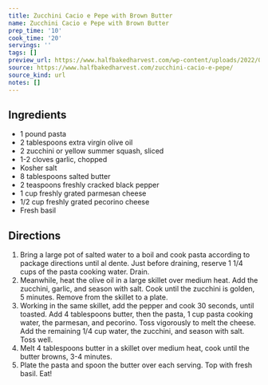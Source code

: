 ```yaml
---
title: Zucchini Cacio e Pepe with Brown Butter
name: Zucchini Cacio e Pepe with Brown Butter
prep_time: '10'
cook_time: '20'
servings: ''
tags: []
preview_url: https://www.halfbakedharvest.com/wp-content/uploads/2022/06/Zucchini-Cacio-e-Pepe-with-Brown-Butter-7.jpg
source: https://www.halfbakedharvest.com/zucchini-cacio-e-pepe/
source_kind: url
notes: []
---
```


## Ingredients
- 1 pound pasta
- 2 tablespoons extra virgin olive oil
- 2  zucchini or yellow summer squash, sliced
- 1-2 cloves garlic, chopped
- Kosher salt
- 8 tablespoons salted butter
- 2 teaspoons freshly cracked black pepper
- 1 cup freshly grated parmesan cheese
- 1/2 cup freshly grated pecorino cheese
- Fresh basil


## Directions
1. Bring a large pot of salted water to a boil and cook pasta according to package directions until al dente. Just before draining, reserve 1 1/4 cups of the pasta cooking water. Drain.
2. Meanwhile, heat the olive oil in a large skillet over medium heat. Add the zucchini, garlic, and season with salt. Cook until the zucchini is golden, 5 minutes. Remove from the skillet to a plate.
3. Working in the same skillet, add the pepper and cook 30 seconds, until toasted. Add 4 tablespoons butter, then the pasta, 1 cup pasta cooking water, the parmesan, and pecorino. Toss vigorously to melt the cheese. Add the remaining 1/4 cup water, the zucchini, and season with salt. Toss well.
4. Melt 4 tablespoons butter in a skillet over medium heat, cook until the butter browns, 3-4 minutes.
5. Plate the pasta and spoon the butter over each serving. Top with fresh basil. Eat!
